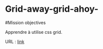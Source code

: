 # Grid-away-grid-ahoy-

#Mission objectives

Apprendre à utilise css grid.

URL : [link](https://lambertnicolas.github.io/Grid-away-grid-ahoy-/ "CSS Grid")
